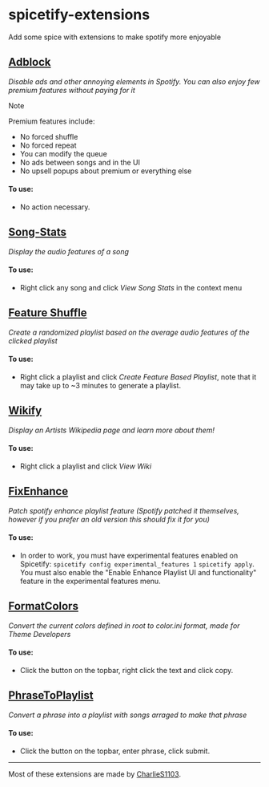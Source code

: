 # spicetify-extensions

Add some spice with extensions to make spotify more enjoyable

## [Adblock](./adblock/README.md)

*Disable ads and other annoying elements in Spotify. You can also enjoy few premium features without paying for it*

> [!NOTE]
> Premium features include:
> - No forced shuffle
> - No forced repeat
> - You can modify the queue
> - No ads between songs and in the UI
> - No upsell popups about premium or everything else

#### To use:

* No action necessary.

## [Song-Stats](./songstats/README.md)

*Display the audio features of a song*

#### To use:

* Right click any song and click *View Song Stats* in the context menu

## [Feature Shuffle](./featureshuffle/README.md)

*Create a randomized playlist based on the average audio features of the clicked playlist*

#### To use:

* Right click a playlist and click *Create Feature Based Playlist*, note that it may take up to ~3 minutes to generate a playlist.

## [Wikify](./wikify/README.md)

*Display an Artists Wikipedia page and learn more about them!*

#### To use:

* Right click a playlist and click *View Wiki*

## [FixEnhance](./old-sidebar/README.md)

*Patch spotify enhance playlist feature (Spotify patched it themselves, however if you prefer an old version this should fix it for you)*

#### To use:

* In order to work, you must have experimental features enabled on Spicetify:
``spicetify config experimental_features 1``
``spicetify apply``.
You must also enable the "Enable Enhance Playlist UI and functionality" feature in the experimental features menu.

## [FormatColors](./formatColors/README.md)

*Convert the current colors defined in root to color.ini format, made for Theme Developers*

#### To use:

* Click the button on the topbar, right click the text and click copy.

## [PhraseToPlaylist](./phraseToPlaylist/README.md)

*Convert a phrase into a playlist with songs arraged to make that phrase*

#### To use:

* Click the button on the topbar, enter phrase, click submit.

-----
Most of these extensions are made by [CharlieS1103](https://github.com/CharlieS1103).